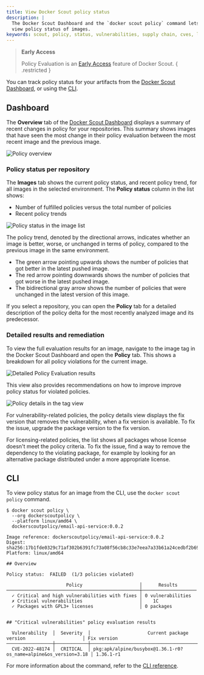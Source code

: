 ```yaml
---
title: View Docker Scout policy status
description: |
  The Docker Scout Dashboard and the `docker scout policy` command lets you
  view policy status of images.
keywords: scout, policy, status, vulnerabilities, supply chain, cves, licenses
---
```


> **Early Access**
>
> Policy Evaluation is an [Early Access](/release-lifecycle/#early-access-ea)
> feature of Docker Scout.
{ .restricted }

You can track policy status for your artifacts from the [Docker Scout
Dashboard](#dashboard), or using the [CLI](#cli).

## Dashboard

The **Overview** tab of the [Docker Scout Dashboard](https://scout.docker.com/)
displays a summary of recent changes in policy for your repositories.
This summary shows images that have seen the most change in their policy
evaluation between the most recent image and the previous image.

![Policy overview](images/scout/policy-overview.webp)

### Policy status per repository

The **Images** tab shows the current policy status, and recent policy trend,
for all images in the selected environment. The **Policy status** column in the
list shows:

- Number of fulfilled policies versus the total number of policies
- Recent policy trends

![Policy status in the image list](images/scout/policy-image-list.webp)

The policy trend, denoted by the directional arrows, indicates whether an image
is better, worse, or unchanged in terms of policy, compared to the previous
image in the same environment.

- The green arrow pointing upwards shows the number of policies that got better
  in the latest pushed image.
- The red arrow pointing downwards shows the number of policies that got worse
  in the latest pushed image.
- The bidirectional gray arrow shows the number of policies that were unchanged
  in the latest version of this image.

If you select a repository, you can open the **Policy** tab for a detailed
description of the policy delta for the most recently analyzed image and its
predecessor.

### Detailed results and remediation

To view the full evaluation results for an image, navigate to the image tag in
the Docker Scout Dashboard and open the **Policy** tab. This shows a breakdown
for all policy violations for the current image.

![Detailed Policy Evaluation results](images/scout/policy-detailed-results.webp)

This view also provides recommendations on how to improve improve policy status
for violated policies.

![Policy details in the tag view](images/scout/policy-tag-view.webp)

For vulnerability-related policies, the policy details view displays the fix
version that removes the vulnerability, when a fix version is available. To fix
the issue, upgrade the package version to the fix version.

For licensing-related policies, the list shows all packages whose license
doesn't meet the policy criteria. To fix the issue, find a way to remove the
dependency to the violating package, for example by looking for an alternative
package distributed under a more appropriate license.

## CLI

To view policy status for an image from the CLI, use the `docker scout policy`
command.

```console
$ docker scout policy \
  --org dockerscoutpolicy \
  --platform linux/amd64 \
  dockerscoutpolicy/email-api-service:0.0.2

Image reference: dockerscoutpolicy/email-api-service:0.0.2
Digest: sha256:17b1fde0329c71af302b6391fc73a08f56cb8c33e7eea7a33b61a24cedbf2b69
Platform: linux/amd64

## Overview

Policy status:  FAILED  (1/3 policies violated)

                      Policy                     │      Results       
─────────────────────────────────────────────────┼────────────────────
  ✓ Critical and high vulnerabilities with fixes │ 0 vulnerabilities  
  ✗ Critical vulnerabilities                     │    1C              
  ✓ Packages with GPL3+ licenses                 │ 0 packages         


## "Critical vulnerabilities" policy evaluation results

  Vulnerability  │  Severity  │                     Current package version                     │ Fix version  
─────────────────┼────────────┼─────────────────────────────────────────────────────────────────┼──────────────
  CVE-2022-48174 │  CRITICAL  │ pkg:apk/alpine/busybox@1.36.1-r0?os_name=alpine&os_version=3.18 │ 1.36.1-r1
```

For more information about the command, refer to the [CLI
reference](../../engine/reference/commandline/scout_policy.md).
